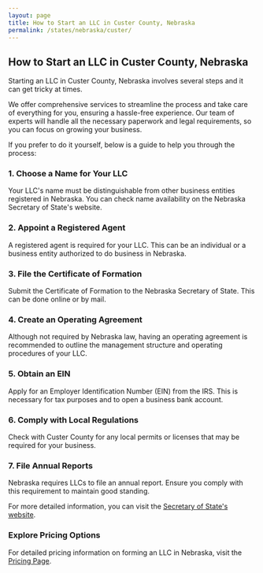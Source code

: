 ```yaml
---
layout: page
title: How to Start an LLC in Custer County, Nebraska
permalink: /states/nebraska/custer/
---
```


<h2>How to Start an LLC in Custer County, Nebraska</h2>

<p>Starting an LLC in Custer County, Nebraska involves several steps and it can get tricky at times.</p>

<p>We offer comprehensive services to streamline the process and take care of everything for you, ensuring a hassle-free experience. Our team of experts will handle all the necessary paperwork and legal requirements, so you can focus on growing your business.</p>

<p>If you prefer to do it yourself, below is a guide to help you through the process:</p>

<h3>1. Choose a Name for Your LLC</h3>
<p>Your LLC's name must be distinguishable from other business entities registered in Nebraska. You can check name availability on the Nebraska Secretary of State's website.</p>

<h3>2. Appoint a Registered Agent</h3>
<p>A registered agent is required for your LLC. This can be an individual or a business entity authorized to do business in Nebraska.</p>

<h3>3. File the Certificate of Formation</h3>
<p>Submit the Certificate of Formation to the Nebraska Secretary of State. This can be done online or by mail.</p>

<h3>4. Create an Operating Agreement</h3>
<p>Although not required by Nebraska law, having an operating agreement is recommended to outline the management structure and operating procedures of your LLC.</p>

<h3>5. Obtain an EIN</h3>
<p>Apply for an Employer Identification Number (EIN) from the IRS. This is necessary for tax purposes and to open a business bank account.</p>

<h3>6. Comply with Local Regulations</h3>
<p>Check with Custer County for any local permits or licenses that may be required for your business.</p>

<h3>7. File Annual Reports</h3>
<p>Nebraska requires LLCs to file an annual report. Ensure you comply with this requirement to maintain good standing.</p>

<p>For more detailed information, you can visit the <a href="https://www.sos.nebraska.gov/">Secretary of State's website</a>.</p>

<h3>Explore Pricing Options</h3>
<p>For detailed pricing information on forming an LLC in Nebraska, visit the <a href="{ '/new-pricing/' | relative_url }">Pricing Page</a>.</p>
